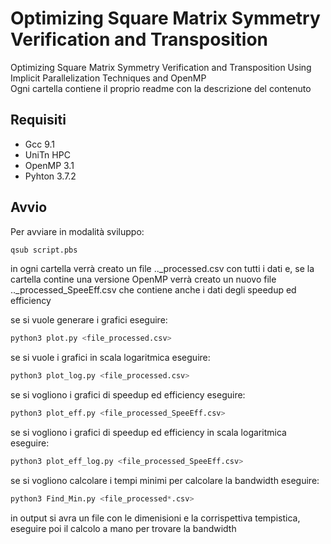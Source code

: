 # Optimizing Square Matrix Symmetry Verification and Transposition

Optimizing Square Matrix Symmetry Verification and Transposition Using Implicit Parallelization Techniques and OpenMP  
Ogni cartella contiene il proprio readme con la descrizione del contenuto

## Requisiti

- Gcc 9.1
- UniTn HPC
- OpenMP 3.1
- Pyhton 3.7.2

## Avvio

Per avviare in modalità sviluppo:
```bash
qsub script.pbs
```
in ogni cartella verrà creato un file .._processed.csv con tutti i dati
e, se la cartella contine una versione OpenMP verrà creato un nuovo file .._processed_SpeeEff.csv che contiene anche i dati degli speedup ed efficiency

se si vuole generare i grafici eseguire:
```python
python3 plot.py <file_processed.csv>
```
se si vuole i grafici in scala logaritmica eseguire:
```python
python3 plot_log.py <file_processed.csv>
```
se si vogliono i grafici di speedup ed efficiency eseguire:
```python
python3 plot_eff.py <file_processed_SpeeEff.csv>
```

se si vogliono i grafici di speedup ed efficiency in scala logaritmica eseguire:
```python
python3 plot_eff_log.py <file_processed_SpeeEff.csv>
```
se si vogliono calcolare i tempi minimi per calcolare la bandwidth eseguire:
```python
python3 Find_Min.py <file_processed*.csv>
```
in output si avra un file con le dimenisioni e la corrispettiva tempistica, eseguire poi il calcolo a mano per trovare la bandwidth


